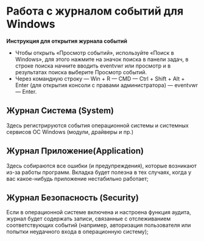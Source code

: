 # Работа с журналом событий для Windows
**Инструкция для открытия журнала событий**    
- Чтобы открыть «Просмотр событий», используйте «Поиск в Windows», для этого нажмите на значок поиска в панели задач, в строке поиска начните вводить eventvwr или просмотр и в результатах поиска выберите Просмотр событий.
- Через командную строку — Win + R — CMD — Ctrl + Shift + Alt + Enter (для открытия консоли с правами администратора) — eventvwr — Enter.

## Журнал Система (System) 
Здесь регистрируются события операционной системы и системных сервисов ОС Windows (модули, драйверы и пр.) 
## Журнал Приложение(Application)  
Здесь собираются все ошибки (и предупреждения), которые возникают из-за работы программ. Вкладка будет полезна в тех случаях, когда у вас какое-нибудь приложение нестабильно работает;
## Журнал Безопасность (Security)
Если в операционной системе включена и настроена функция аудита, журнал будет содержать записи, связанные с отслеживанием соответствующих событий (например, авторизация пользователя или попытки неудачного входа в операционную систему);
 
